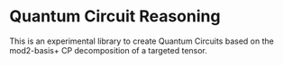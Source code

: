 # Quantum Circuit Reasoning

This is an experimental library to create Quantum Circuits based on the mod2-basis+ CP decomposition of a targeted tensor.
